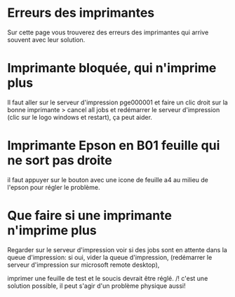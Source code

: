# Erreurs des imprimantes
Sur cette page vous trouverez des erreurs des imprimantes qui arrive souvent avec leur solution. 

# Imprimante bloquée, qui n'imprime plus
Il faut aller sur le serveur d'impression pge000001 et faire un clic droit sur la bonne imprimante > cancel all jobs et redémarrer le serveur d'impression (clic sur le logo windows et restart), ça peut aider.

# Imprimante Epson en B01 feuille qui ne sort pas droite
il faut appuyer sur le bouton avec une icone de feuille a4 au milieu de l'epson pour régler le problème. 

# Que faire si une imprimante n'imprime plus
Regarder sur le serveur d'impression voir si des jobs sont en attente dans la queue d'impression:
si oui, vider la queue d'impression, (redémarrer le serveur d'impression sur microsoft remote desktop),

imprimer une feuille de test et le soucis devrait être réglé.
/! c'est une solution possible, il peut s'agir d'un problème physique aussi!
